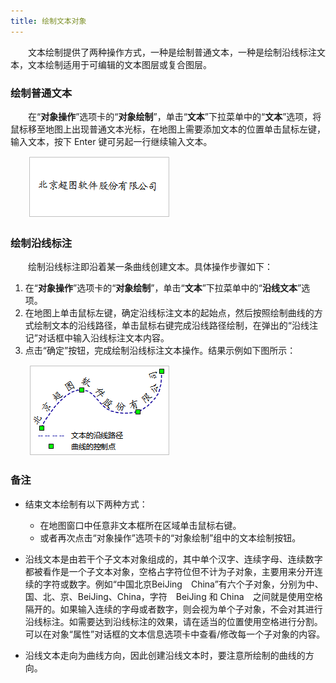```yaml
---
title: 绘制文本对象
---
```



　　文本绘制提供了两种操作方式，一种是绘制普通文本，一种是绘制沿线标注文本，文本绘制适用于可编辑的文本图层或复合图层。


### 绘制普通文本

　　在“**对象操作**”选项卡的“**对象绘制**”，单击“**文本**”下拉菜单中的“**文本**”选项，将鼠标移至地图上出现普通文本光标，在地图上需要添加文本的位置单击鼠标左键，输入文本，按下 Enter 键可另起一行继续输入文本。

　　![](img/drawText.png)

### 绘制沿线标注

　　绘制沿线标注即沿着某一条曲线创建文本。具体操作步骤如下：
1. 在“**对象操作**”选项卡的“**对象绘制**”，单击“**文本**”下拉菜单中的“**沿线文本**”选项。
2. 在地图上单击鼠标左键，确定沿线标注文本的起始点，然后按照绘制曲线的方式绘制文本的沿线路径，单击鼠标右键完成沿线路径绘制，在弹出的“沿线注记”对话框中输入沿线标注文本内容。
3. 点击“确定”按钮，完成绘制沿线标注文本操作。结果示例如下图所示：

　　![](img/drawAlongLintText.png)

### 备注

- 结束文本绘制有以下两种方式：
    -   在地图窗口中任意非文本框所在区域单击鼠标右键。
    -   或者再次点击“对象操作”选项卡的“对象绘制”组中的文本绘制按钮。

- 沿线文本是由若干个子文本对象组成的，其中单个汉字、连续字母、连续数字都被看作是一个子文本对象，空格占字符位但不计为子对象，主要用来分开连续的字符或数字。例如“中国北京BeiJing　China”有六个子对象，分别为中、国、北、京、BeiJing、China，字符　BeiJing 和 China　之间就是使用空格隔开的。如果输入连续的字母或者数字，则会视为单个子对象，不会对其进行沿线标注。如需要达到沿线标注的效果，请在适当的位置使用空格进行分割。可以在对象“属性”对话框的文本信息选项卡中查看/修改每一个子对象的内容。
-  沿线文本走向为曲线方向，因此创建沿线文本时，要注意所绘制的曲线的方向。

